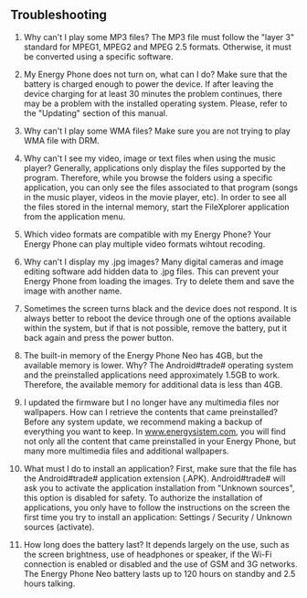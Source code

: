 ## Troubleshooting
1.	Why can't I play some MP3 files? 
The MP3 file must follow the "layer 3" standard for MPEG1, MPEG2 and MPEG 2.5 formats. Otherwise, it must be converted using a specific software.

2.	My Energy Phone does not turn on, what can I do? 
Make sure that the battery is charged enough to power the device. If after leaving the device charging for at least 30 minutes the problem continues, there may be a problem with the installed operating system. Please, refer to the "Updating" section of this manual.

3.	Why can't I play some WMA files? 
Make sure you are not trying to play WMA file with DRM.

4.	Why can't I see my video, image or text files when using the music player? 
Generally, applications only display the files supported by the program. Therefore, while you browse the folders using a specific application, you can only see the files associated to that program (songs in the music player, videos in the movie player, etc).  In order to see all the files stored in the internal memory, start the FileXplorer application from the application menu.

5.	Which video formats are compatible with my Energy Phone? 
Your Energy Phone can play multiple video formats wihtout recoding.

6.	Why can't I display my .jpg images? 
Many digital cameras and image editing software add hidden data to .jpg files. This can prevent your Energy Phone from loading the images. Try to delete them and save the image with another name.

7.	Sometimes the screen turns black and the device does not respond. 
It is always better to reboot the device through one of the options available within the system, but if that is not possible, remove the battery, put it back again and press the power button. 

8.	The built-in memory of the Energy Phone Neo has 4GB, but the available memory is lower. Why? 
The Android#trade# operating system and the preinstalled applications need approximately 1.5GB to work. Therefore, the available memory for additional data is less than 4GB.

9.	I updated the firmware but I no longer have any multimedia files nor wallpapers. How can I retrieve the contents that came preinstalled? 
Before any system update, we recommend making a backup of everything you want to keep. In www.energysistem.com, you will find not only all the content that came preinstalled in your Energy Phone, but many more multimedia files and additional wallpapers.

10.	What must I do to install an application? 
First, make sure that the file has the Android#trade# application extension (.APK). Android#trade# will ask you to activate the application installation from "Unknown sources", this option is disabled for safety. To authorize the installation of applications, you only have to follow the instructions on the screen the first time you try to install an application:  Settings / Security / Unknown sources (activate).

11.	How long does the battery last? 
It depends largely on the use, such as the screen brightness, use of headphones or speaker, if the Wi-Fi connection is enabled or disabled and the use of GSM and 3G networks. The Energy Phone Neo battery lasts up to 120 hours on standby and 2.5 hours talking.
